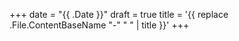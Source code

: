 +++
date = "{{ .Date }}"
draft = true
title = '{{ replace .File.ContentBaseName "-" " " | title }}'
+++
